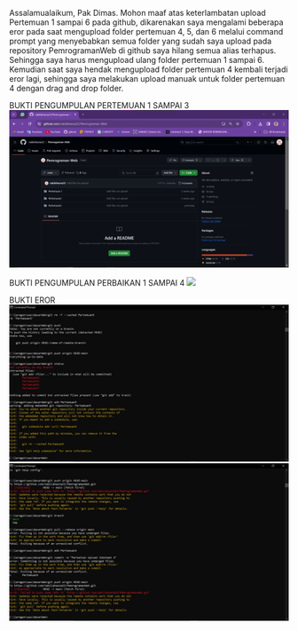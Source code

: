 Assalamualaikum, Pak Dimas.
Mohon maaf atas keterlambatan upload Pertemuan 1 sampai 6 pada github, dikarenakan saya mengalami beberapa eror pada saat mengupload folder pertemuan 4, 5, dan 6 melalui command prompt yang menyebabkan semua folder yang sudah saya upload pada repository PemrogramanWeb di github saya hilang semua alias terhapus. Sehingga saya harus mengupload ulang folder pertemuan 1 sampai 6. Kemudian saat saya hendak mengupload folder pertemuan 4 kembali terjadi eror lagi, sehingga saya melakukan upload manuak untuk folder pertemuan 4 dengan drag and drop folder.

BUKTI PENGUMPULAN PERTEMUAN 1 SAMPAI 3
<img src="Bukti-bukti/BuktiPengumpulanPertemuan1-3.png">

BUKTI PENGUMPULAN PERBAIKAN 1 SAMPAI 4
<img src="Bukti-bukti/BuktiPengumpulanPerbaikan.jpeg">

BUKTI EROR
<img src="Bukti-bukti/BuktiKendalaPengumpulan(1).jpeg">
<img src="Bukti-bukti/BuktiKendalaPengumpulan(2).jpeg">


